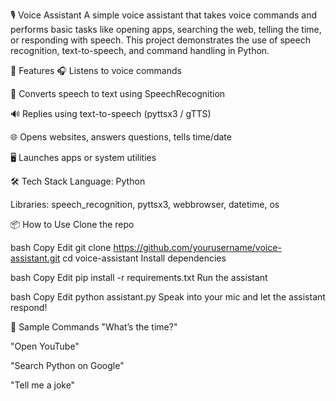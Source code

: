 🎙️ Voice Assistant
A simple voice assistant that takes voice commands and performs basic tasks like opening apps, searching the web, telling the time, or responding with speech. This project demonstrates the use of speech recognition, text-to-speech, and command handling in Python.

🚀 Features
🎧 Listens to voice commands

💬 Converts speech to text using SpeechRecognition

🔊 Replies using text-to-speech (pyttsx3 / gTTS)

🌐 Opens websites, answers questions, tells time/date

🖥️ Launches apps or system utilities

🛠️ Tech Stack
Language: Python

Libraries: speech_recognition, pyttsx3, webbrowser, datetime, os

📦 How to Use
Clone the repo

bash
Copy
Edit
git clone https://github.com/yourusername/voice-assistant.git
cd voice-assistant
Install dependencies

bash
Copy
Edit
pip install -r requirements.txt
Run the assistant

bash
Copy
Edit
python assistant.py
Speak into your mic and let the assistant respond!

🧠 Sample Commands
"What’s the time?"

"Open YouTube"

"Search Python on Google"

"Tell me a joke"
